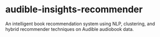 # audible-insights-recommender
An intelligent book recommendation system using NLP, clustering, and hybrid recommender techniques on Audible audiobook data.
